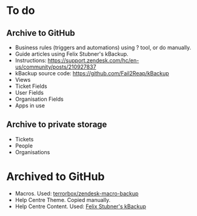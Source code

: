 # To do

## Archive to GitHub 
 - Business rules (triggers and automations) using ? tool, or do manually.
 - Guide articles using Felix Stubner's kBackup.
  - Instructions: https://support.zendesk.com/hc/en-us/community/posts/210927837
  - kBackup source code: https://github.com/Fail2Reap/kBackup
 - Views
 - Ticket Fields
 - User Fields
 - Organisation Fields
 - Apps in use

## Archive to private storage
 - Tickets
 - People
 - Organisations

# Archived to GitHub
 - Macros. Used: [terrorbox/zendesk-macro-backup](https://github.com/terrorbox/zendesk-macro-backup)
 - Help Centre Theme. Copied manually.
 - Help Centre Content. Used: [Felix Stubner's kBackup](https://support.zendesk.com/hc/en-us/community/posts/210927837)